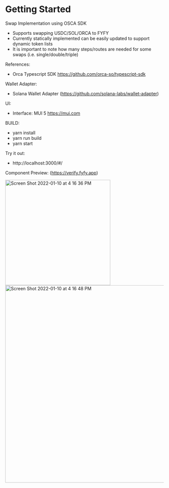 # Getting Started 
Swap Implementation using OSCA SDK

- Supports swapping USDC/SOL/ORCA to FYFY
- Currently statically implemented can be easily updated to support dynamic token lists
- It is important to note how many steps/routes are needed for some swaps (i.e. single/double/triple)

References:
- Orca Typescript SDK https://github.com/orca-so/typescript-sdk

Wallet Adapter:
- Solana Wallet Adapter (https://github.com/solana-labs/wallet-adapter)

UI:
- Interface: MUI 5 https://mui.com

BUILD:
- yarn install
- yarn run build
- yarn start

Try it out:
- http://localhost:3000/#/

Component Preview: (https://verify.fyfy.app)

<img width="334" alt="Screen Shot 2022-01-10 at 4 16 36 PM" src="https://user-images.githubusercontent.com/13381905/148781032-f9317acd-f233-4bea-b041-71564ce22095.png">
<img width="626" alt="Screen Shot 2022-01-10 at 4 16 48 PM" src="https://user-images.githubusercontent.com/13381905/148781042-8e73333e-75a5-45e6-8e73-316ceaa62808.png">
